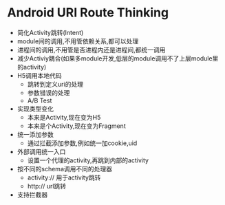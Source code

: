 # Android URI Route Thinking

- 简化Activity跳转(Intent)
- module间的调用,不用管依赖关系,都可以处理
- 进程间的调用,不用管是否进程内还是进程间,都统一调用
- 减少Activiy耦合(如果多module开发,低层的module调用不了上层module里的activity)
- H5调用本地代码
  - 跳转到定义uri的处理
  - 参数错误的处理
  - A/B Test
- 实现类型变化
  - 本来是Activity,现在变为H5
  - 本来是个Activity,现在变为Fragment
- 统一添加参数
  - 通过拦截添加参数,例如统一加cookie,uid
- 外部调用统一入口
  - 设置一个代理的activity,再跳到内部的activity
- 按不同的schema调用不同的处理器
  - activity://  用于activity跳转
  - http:// url跳转
- 支持拦截器